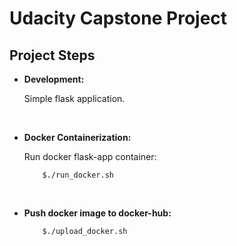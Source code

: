 # Udacity Capstone Project 


## Project Steps

- **Development:**

    Simple flask application.

<br>

- **Docker Containerization:**

    Run docker flask-app container:

    ```
        $./run_docker.sh
    ```

<br>

- **Push docker image to docker-hub:**

    ```
        $./upload_docker.sh
    ```

